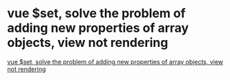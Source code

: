 # vue $set, solve the problem of adding new properties of array objects, view not rendering
[vue $set, solve the problem of adding new properties of array objects, view not rendering](https://aiwithcloud.com/2022/09/16/vue_set_solve_the_problem_of_adding_new_properties_of_array_objects_view_not_rendering/)